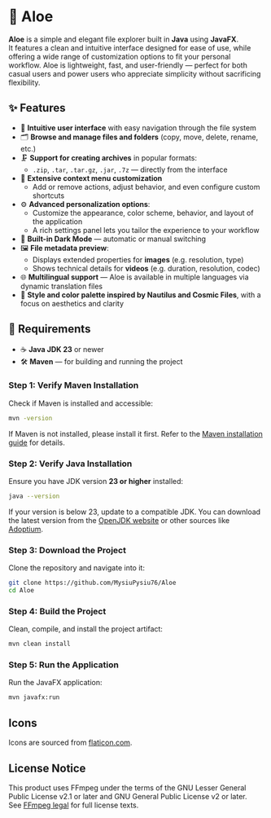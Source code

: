 # 🌿 Aloe

**Aloe** is a simple and elegant file explorer built in **Java** using **JavaFX**.  
It features a clean and intuitive interface designed for ease of use, while offering a wide range of customization options to fit your personal workflow. Aloe is lightweight, fast, and user-friendly — perfect for both casual users and power users who appreciate simplicity without sacrificing flexibility.

## ✨ Features

- 📁 **Intuitive user interface** with easy navigation through the file system
- 🗂️ **Browse and manage files and folders** (copy, move, delete, rename, etc.)
- 🗜️ **Support for creating archives** in popular formats:
   - `.zip`, `.tar`, `.tar.gz`, `.jar`, `.7z` — directly from the interface
- 🧩 **Extensive context menu customization**
   - Add or remove actions, adjust behavior, and even configure custom shortcuts
- ⚙️ **Advanced personalization options**:
   - Customize the appearance, color scheme, behavior, and layout of the application
   - A rich settings panel lets you tailor the experience to your workflow
- 🌙 **Built-in Dark Mode** — automatic or manual switching
- 🖼️ **File metadata preview**:
  - Displays extended properties for **images** (e.g. resolution, type)
  - Shows technical details for **videos** (e.g. duration, resolution, codec)
- 🌐  **Multilingual support** — Aloe is available in multiple languages via dynamic translation files
- 🎨 **Style and color palette inspired by Nautilus and Cosmic Files**, with a focus on aesthetics and clarity

## 🚀 Requirements

- ☕ **Java JDK 23** or newer
- 🛠️ **Maven** — for building and running the project

### Step 1: Verify Maven Installation
Check if Maven is installed and accessible:
```bash
mvn -version
```

If Maven is not installed, please install it first. Refer to the [Maven installation guide](https://maven.apache.org/install.html) for details.

### Step 2: Verify Java Installation
Ensure you have JDK version **23 or higher** installed:
```bash
java --version
```

If your version is below 23, update to a compatible JDK. You can download the latest version from the [OpenJDK website](https://openjdk.org/) or other sources like [Adoptium](https://adoptium.net/).

### Step 3: Download the Project
Clone the repository and navigate into it:
```bash
git clone https://github.com/MysiuPysiu76/Aloe
cd Aloe
```

### Step 4: Build the Project
Clean, compile, and install the project artifact:
```bash
mvn clean install
```

### Step 5: Run the Application
Run the JavaFX application:
```bash
mvn javafx:run
```

## Icons
Icons are sourced from [flaticon.com](https://www.flaticon.com/).

## License Notice

This product uses FFmpeg under the terms of the GNU Lesser General Public License v2.1 or later
and GNU General Public License v2 or later.  
See [FFmpeg legal](https://www.ffmpeg.org/legal.html) for full license texts.
